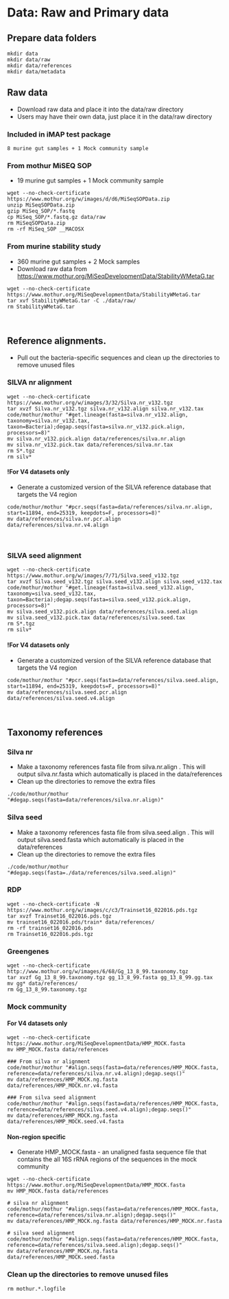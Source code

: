 # Data: Raw and Primary data

## Prepare data folders
```{}
mkdir data
mkdir data/raw
mkdir data/references 
mkdir data/metadata

```

## Raw data 
* Download raw data and place it into the data/raw directory
* Users may have their own data, just place it in the data/raw directory


### Included in iMAP test package
```{}
8 murine gut samples + 1 Mock community sample
```

### From mothur MiSEQ SOP
* 19 murine gut samples + 1 Mock community sample
```{}
wget --no-check-certificate https://www.mothur.org/w/images/d/d6/MiSeqSOPData.zip
unzip MiSeqSOPData.zip
gzip MiSeq_SOP/*.fastq
cp MiSeq_SOP/*.fastq.gz data/raw
rm MiSeqSOPData.zip
rm -rf MiSeq_SOP __MACOSX
```

### From murine stability study
* 360 murine gut samples + 2 Mock samples
* Download raw data from https://www.mothur.org/MiSeqDevelopmentData/StabilityWMetaG.tar
```{}
wget --no-check-certificate https://www.mothur.org/MiSeqDevelopmentData/StabilityWMetaG.tar
tar xvf StabilityWMetaG.tar -C ./data/raw/
rm StabilityWMetaG.tar
```

<br>

## Reference alignments.
* Pull out the bacteria-specific sequences and clean up the directories to remove unused files

### SILVA nr alignment
```{}
wget --no-check-certificate https://www.mothur.org/w/images/3/32/Silva.nr_v132.tgz
tar xvzf Silva.nr_v132.tgz silva.nr_v132.align silva.nr_v132.tax
code/mothur/mothur "#get.lineage(fasta=silva.nr_v132.align, taxonomy=silva.nr_v132.tax, taxon=Bacteria);degap.seqs(fasta=silva.nr_v132.pick.align, processors=8)"
mv silva.nr_v132.pick.align data/references/silva.nr.align
mv silva.nr_v132.pick.tax data/references/silva.nr.tax
rm S*.tgz
rm silv*
```

#### !For V4 datasets only
* Generate a customized version of the SILVA reference database that targets the V4 region
```{}
code/mothur/mothur "#pcr.seqs(fasta=data/references/silva.nr.align, start=11894, end=25319, keepdots=F, processors=8)"
mv data/references/silva.nr.pcr.align data/references/silva.nr.v4.align
```

<br>

### SILVA seed alignment
```{}
wget --no-check-certificate https://www.mothur.org/w/images/7/71/Silva.seed_v132.tgz
tar xvzf Silva.seed_v132.tgz silva.seed_v132.align silva.seed_v132.tax
code/mothur/mothur "#get.lineage(fasta=silva.seed_v132.align, taxonomy=silva.seed_v132.tax, taxon=Bacteria);degap.seqs(fasta=silva.seed_v132.pick.align, processors=8)"
mv silva.seed_v132.pick.align data/references/silva.seed.align
mv silva.seed_v132.pick.tax data/references/silva.seed.tax
rm S*.tgz
rm silv*
```

#### !For V4 datasets only
* Generate a customized version of the SILVA reference database that targets the V4 region
```{}
code/mothur/mothur "#pcr.seqs(fasta=data/references/silva.seed.align, start=11894, end=25319, keepdots=F, processors=8)"
mv data/references/silva.seed.pcr.align data/references/silva.seed.v4.align
```

<br>

## Taxonomy references
### Silva nr
* Make a taxonomy references fasta file from silva.nr.align . This will output silva.nr.fasta which automatically is placed in the data/references
* Clean up the directories to remove the extra files
```{}
./code/mothur/mothur "#degap.seqs(fasta=data/references/silva.nr.align)"
```

### Silva seed
* Make a taxonomy references fasta file from silva.seed.align . This will output silva.seed.fasta which automatically is placed in the data/references
* Clean up the directories to remove the extra files

```{}
./code/mothur/mothur "#degap.seqs(fasta=./data/references/silva.seed.align)"
```


### RDP 
```{}
wget --no-check-certificate -N https://www.mothur.org/w/images/c/c3/Trainset16_022016.pds.tgz
tar xvzf Trainset16_022016.pds.tgz
mv trainset16_022016.pds/train* data/references/
rm -rf trainset16_022016.pds
rm Trainset16_022016.pds.tgz
```

### Greengenes
```{}
wget --no-check-certificate http://www.mothur.org/w/images/6/68/Gg_13_8_99.taxonomy.tgz
tar xvzf Gg_13_8_99.taxonomy.tgz gg_13_8_99.fasta gg_13_8_99.gg.tax
mv gg* data/references/
rm Gg_13_8_99.taxonomy.tgz
```

### Mock community
#### For V4 datasets only
```{}
wget --no-check-certificate https://www.mothur.org/MiSeqDevelopmentData/HMP_MOCK.fasta
mv HMP_MOCK.fasta data/references

### From silva nr alignment
code/mothur/mothur "#align.seqs(fasta=data/references/HMP_MOCK.fasta, reference=data/references/silva.nr.v4.align);degap.seqs()"
mv data/references/HMP_MOCK.ng.fasta data/references/HMP_MOCK.nr.v4.fasta

### From silva seed alignment
code/mothur/mothur "#align.seqs(fasta=data/references/HMP_MOCK.fasta, reference=data/references/silva.seed.v4.align);degap.seqs()"
mv data/references/HMP_MOCK.ng.fasta data/references/HMP_MOCK.seed.v4.fasta
```

#### Non-region specific
* Generate HMP_MOCK.fasta - an unaligned fasta sequence file that contains the all 16S rRNA regions of
the sequences in the mock community
```{}
wget --no-check-certificate https://www.mothur.org/MiSeqDevelopmentData/HMP_MOCK.fasta
mv HMP_MOCK.fasta data/references

# silva nr alignment
code/mothur/mothur "#align.seqs(fasta=data/references/HMP_MOCK.fasta, reference=data/references/silva.nr.align);degap.seqs()"
mv data/references/HMP_MOCK.ng.fasta data/references/HMP_MOCK.nr.fasta

# silva seed alignment
code/mothur/mothur "#align.seqs(fasta=data/references/HMP_MOCK.fasta, reference=data/references/silva.seed.align);degap.seqs()"
mv data/references/HMP_MOCK.ng.fasta data/references/HMP_MOCK.seed.fasta
```

### Clean up the directories to remove unused files
```{}
rm mothur.*.logfile
```

